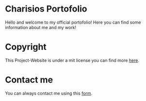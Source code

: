 # Charisios Portofolio

Hello and welcome to my official portofolio! Here you can find some information about me and my work!

# Copyright

This Project-Website is under a mit license you can find more [here](https://github.com/charisios10/charisios10.github.io/blob/main/LICENSE).

# Contact me

You can always contact me using this [form](https://charisios10.github.io/contact-page).

